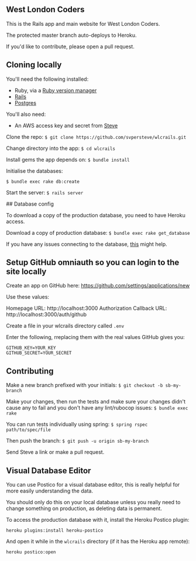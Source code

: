 ## West London Coders

This is the Rails app and main website for West London Coders.

The protected master branch auto-deploys to Heroku.

If you'd like to contribute, please open a pull request.

## Cloning locally

You'll need the following installed:
* Ruby, via a [Ruby version manager](https://github.com/rbenv/rbenv)
* [Rails](http://installrails.com/steps/choose_os)
* [Postgres](https://wiki.postgresql.org/wiki/Detailed_installation_guides)

You'll also need:

* An AWS access key and secret from [Steve](https://westlondoncoders.com/members/steve-brewer)

Clone the repo:
`$ git clone https://github.com/svpersteve/wlcrails.git`

Change directory into the app:
`$ cd wlcrails`

Install gems the app depends on:
`$ bundle install`

Initialise the databases:

`$ bundle exec rake db:create`

Start the server:
`$ rails server`

## Database config

To download a copy of the production database, you need to have Heroku access.

Download a copy of production database:
`$ bundle exec rake get_database`

If you have any issues connecting to the database, [this](http://stackoverflow.com/questions/26447736/unable-to-connect-to-postgresql-database-after-upgrading-to-yosemite-10-10/26458194#26458194) might help.

## Setup GitHub omniauth so you can login to the site locally

Create an app on GitHub here: https://github.com/settings/applications/new

Use these values:

Homepage URL:  http://localhost:3000
Authorization Callback URL:  http://localhost:3000/auth/github

Create a file in your wlcrails directory called `.env`

Enter the following, rreplacing them with the real values GitHub gives you:

```
GITHUB_KEY=YOUR_KEY
GITHUB_SECRET=YOUR_SECRET
```

## Contributing

Make a new branch prefixed with your initials:
`$ git checkout -b sb-my-branch`

Make your changes, then run the tests and make sure your changes didn't cause any to fail and you don't have any lint/rubocop issues:
`$ bundle exec rake`

You can run tests individually using spring:
`$ spring rspec path/to/spec/file`

Then push the branch:
`$ git push -u origin sb-my-branch`

Send Steve a link or make a pull request.

## Visual Database Editor

You can use Postico for a visual database editor, this is really helpful for more easily understanding the data.

You should only do this on your local database unless you really need to change something on production, as deleting data is permanent.

To access the production database with it, install the Heroku Postico plugin:

`heroku plugins:install heroku-postico`

And open it while in the `wlcrails` directory (if it has the Heroku app remote):

`heroku postico:open`
